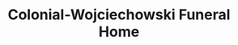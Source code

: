 ---
title: "Colonial-Wojciechowski Funeral Home"
url: /chicago/colonial-wojciechowski-funeral-home/
shop: funeral directors
---